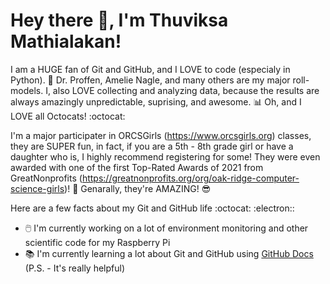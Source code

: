 # Hey there 👋, I'm Thuviksa Mathialakan! 
<!-- ### [:octocat::electron:](https://github.com/ThuviksaM/Berry_Blob) -->

I am a HUGE fan of Git and GitHub, and I LOVE to code (especialy in Python). 🐍 Dr. Proffen, Amelie Nagle, and many others are my major roll-models. I, also LOVE collecting and analyzing data, because the results are always amazingly unpredictable, suprising, and awesome. 📊 Oh, and I LOVE all Octocats! :octocat:

I'm a major participater in ORCSGirls (https://www.orcsgirls.org) classes, they are SUPER fun, in fact, if you are a 5th - 8th grade girl or have a daughter who is, I highly recommend registering for some! They were even awarded with one of the first Top-Rated Awards of 2021 from GreatNonprofits (https://greatnonprofits.org/org/oak-ridge-computer-science-girls)! 🥇 Genarally, they're AMAZING! 😎

Here are a few facts about my Git and GitHub life :octocat: :electron::

- 🖱️ I'm currently working on a lot of environment monitoring and other scientific code for my Raspberry Pi
- 📚 I'm currently learning a lot about Git and GitHub using [GitHub Docs](https://docs.github.com/) (P.S. - It's really helpful)
<!--
**ThuviksaM/ThuviksaM** is a ✨ _special_ ✨ repository because its `README.md` (this file) appears on your GitHub profile.

Here are some ideas to get you started:

- 🔭 I’m currently working on ...
- 🌱 I’m currently learning ...
- 👯 I’m looking to collaborate on ...
- 🤔 I’m looking for help with ...
- 💬 Ask me about ...
- 📫 How to reach me: ...
- 😄 Pronouns: ...
- ⚡ Fun fact: ...
-->
